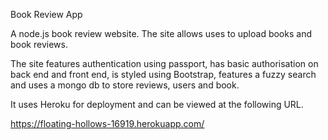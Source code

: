 Book Review App

A node.js book review website. The site allows uses to upload books and book reviews.

The site features authentication using passport, has basic authorisation on back end and front end, 
is styled using Bootstrap, features a fuzzy search and uses a mongo db to store reviews, users and book.

It uses Heroku for deployment and can be viewed at the following URL.

https://floating-hollows-16919.herokuapp.com/
